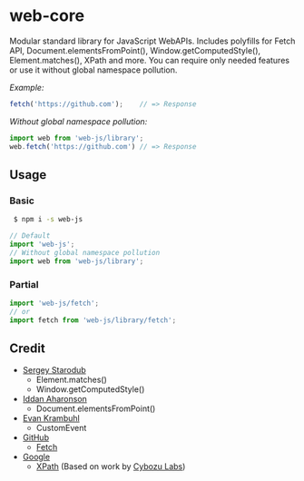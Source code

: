 # web-core

Modular standard library for JavaScript WebAPIs. Includes polyfills for Fetch API, Document.elementsFromPoint(), Window.getComputedStyle(), Element.matches(), XPath and more. You can require only needed features or use it without global namespace pollution.

*Example:*

```JavaScript
fetch('https://github.com');    // => Response
```

*Without global namespace pollution:*

```JavaScript
import web from 'web-js/library';
web.fetch('https://github.com') // => Response
```

## Usage

### Basic

```bash
 $ npm i -s web-js
```

```JavaScript
// Default
import 'web-js';
// Without global namespace pollution
import web from 'web-js/library';
```

### Partial

```JavaScript
import 'web-js/fetch';
// or
import fetch from 'web-js/library/fetch';
```

## Credit

 - [Sergey Starodub][@strodoff]
    - Element.matches()
    - Window.getComputedStyle()
 - [Iddan Aharonson][@aniddan]
    - Document.elementsFromPoint()
 - [Evan Krambuhl][@krambuhl]
    - CustomEvent
 - [GitHub][GitHub]
    - [Fetch][github fetch]
 - [Google][Google]
    - [XPath][wicked-good-xpath] (Based on work by [Cybozu Labs][Cybozu Labs])


[@strodoff]: https://github.com/strodoff
[@aniddan]: https://github.com/aniddan
[@krambuhl]: https://github.com/krambuhl
[GitHub]: https://github.com
[github fetch]: https://github.github.io/fetch/
[Cybozu Labs]: http://labs.cybozu.co.jp/en/
[Google]: https://google.com
[wicked-good-xpath]: https://github.com/google/wicked-good-xpath
